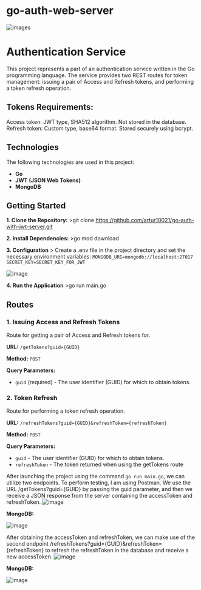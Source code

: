 # go-auth-web-server
![images](https://github.com/artur10021/go-auth-with-jwt-server/assets/66840544/e2ac0c84-6eaf-4063-b6cd-4f4ae877f430)

# Authentication Service

This project represents a part of an authentication service written in the Go programming language. The service provides two REST routes for token management: issuing a pair of Access and Refresh tokens, and performing a token refresh operation.

## **Tokens Requirements:**
Access token: JWT type, SHA512 algorithm. Not stored in the database.
Refresh token: Custom type, base64 format. Stored securely using bcrypt.

## Technologies

The following technologies are used in this project:

- **Go**
- **JWT (JSON Web Tokens)**
- **MongoDB**
## Getting Started
 **1. Clone the Repository:** >git clone https://github.com/artur10021/go-auth-with-jwt-server.git
 
 **2. Install Dependencies:** >go mod download

 **3. Configuration** > Create a .env file in the project directory and set the necessary environment variables: 
`MONGODB_URI=mongodb://localhost:27017`
`SECRET_KEY=SECRET_KEY_FOR_JWT`

![image](https://github.com/artur10021/go-auth-with-jwt-server/assets/66840544/f7a9e306-39ed-48ec-a6e9-6f015ca6a4c6)

 **4. Run the Application** >go run main.go 

## Routes

### 1. Issuing Access and Refresh Tokens

Route for getting a pair of Access and Refresh tokens for.

**URL:** `/getTokens?guid={GUID}`

**Method:** `POST`

**Query Parameters:**
- `guid` (required) - The user identifier (GUID) for which to obtain tokens.

### 2. Token Refresh

Route for performing a token refresh operation.

**URL:** `/refreshTokens?guid={GUID}&refreshToken={refreshToken}`

**Method:** `POST`

**Query Parameters:**
- `guid` - The user identifier (GUID) for which to obtain tokens.
- `refreshToken` - The token returned when using the getTokens route

After launching the project using the command `go run main.go`, we can utilize two endpoints. To perform testing, I am using Postman.
We use the URL /getTokens?guid={GUID} by passing the guid parameter, and then we receive a JSON response from the server containing the accessToken and refreshToken.
![image](https://github.com/artur10021/go-auth-with-jwt-server/assets/66840544/2716f2d6-269a-4754-b501-40184c3150f7)

**MongoDB:**

![image](https://github.com/artur10021/go-auth-with-jwt-server/assets/66840544/e29e6626-8246-4f11-a73c-45172eab2abb)

After obtaining the accessToken and refreshToken, we can make use of the second endpoint /refreshTokens?guid={GUID}&refreshToken={refreshToken} to refresh the refreshToken in the database and receive a new accessToken.
![image](https://github.com/artur10021/go-auth-with-jwt-server/assets/66840544/7f559bc3-cce5-4f3f-8faf-c2c570f62b01)

**MongoDB:**

![image](https://github.com/artur10021/go-auth-with-jwt-server/assets/66840544/6fbc0f03-aebb-41c9-8c8d-3715e030ca06)

